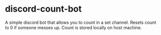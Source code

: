 # discord-count-bot
A simple discord bot that allows you to count in a set channel. Resets count to 0 if someone messes up. Count is stored locally on host machine.
